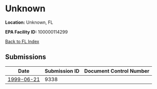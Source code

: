 # Unknown

**Location:** Unknown, FL

**EPA Facility ID:** 100000114299

[Back to FL Index](../../index.md)

## Submissions

| Date | Submission ID | Document Control Number |
|------|--------------|-------------------------|
| [1999-06-21](submissions/9338.md) | 9338 |  |
